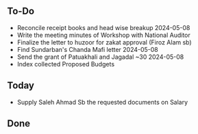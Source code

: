 ## To-Do
- Reconcile receipt books and head wise breakup 2024-05-08  
- Write the meeting minutes of Workshop with National Auditor  
- Finalize the letter to huzoor for zakat approval (Firoz Alam sb)  
- Find Sundarban's Chanda Mafi letter 2024-05-08  
- Send the grant of Patuakhali and Jagadal ~30 2024-05-08  
- Index collected Proposed Budgets  

## Today
- Supply Saleh Ahmad Sb the requested documents on Salary  

## Done